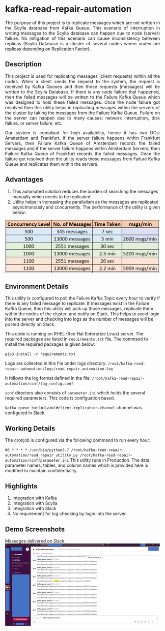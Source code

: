 # kafka-read-repair-automation
<p align='justify'>
The purpose of this project is to replicate messages which are not written in the Scylla database from Kafka Queue. This scenario of interruption in writing messages to the Scylla database can happen due to node (server) failure. No mitigation of this scenario can cause inconsistency between replicas (Scylla Database is a cluster of several nodes where nodes are replicas depending on Replication Factor).
</p>

## Description
<p align='justify'>
This project is used for replicating messages (client requests) within all the nodes. When a client sends the request to the system, the request is received by Kafka Queues and then those requests (messages) will be written to the Scylla Database. If there is any node failure that happened, then the failed messages will be written to the Failure Kafka Queue which was designed to hold these failed messages. Once the node failure got resolved then this utility helps in replicating messages within the servers of the cluster by taking the messages from the Failure Kafka Queue. Failure on the server can happen due to many causes: network interruption, disk failure, or server failure, etc.
</p>
<p align='justify'>
Our system is compliant for high availability, hence it has two DCs: Amsterdam and Frankfurt. If the server failure happens within Frankfurt Servers, then Failure Kafka Queue of Amsterdam records the failed messages and if the server failure happens within Amsterdam Servers, then Failure Kafka Queue of Frankfurt records the failed messages. Once the failure got resolved then the utility reads those messages from Failure Kafka Queue and replicates them within the servers.
</p>

## Advantages
1. This automated solution reduces the burden of searching the messages manually which needs to be replicated.
2. Utility helps in increasing the parallelism as the messages are replicated asynchronously and concurrently. The performance of the utility is given below:

![Performace Screenshot](https://github.com/Anshita1Saxena/kafka-read-repair-automation/blob/main/demo-image/Performance%20Screenshot.JPG)

## Environment Details
This utility is configured to poll the Failure Kafka Topic every hour to verify if there is any failed message to replicate. If messages exist in the Failure Kafka Queue, then this utility will pick up those messages, replicate them within the nodes of the cluster, and notify on Slack. This helps to avoid login into the server and checking into logs as the number of messages will be posted directly on Slack.

This code is running on RHEL (Red Hat Enterprize Linux) server. The required packages are listed in `requirements.txt` file. The command to install the required packages is given below:

`pip3 install -r requirements.txt`

Logs are collected in this file under logs directory: `/root/kafka-read-repair-automation/logs/read_repair_automation.log`

It follows the log format defined in the file: `/root/kafka-read-repair-automation/conf/log_config.conf`

`conf` directory also consists of `parameter.ini` which holds the several required parameters. This code is configuation based.

`kafka_queue_bot` bot and `#client-replication-channel` channel was configured in Slack.

## Working Details
The cronjob is configured via the following command to run every hour:

`00 * * * * /usr/bin/python3.7 /root/kafka-read-repair-automation/read_repair_utility.py /root/kafka-read-repair-automation/conf/parameter.ini`
This utility runs in Production. The data, parameter names, tables, and column names which is provided here is modified to maintain confidentiality.

## Highlights
1. Integration with Kafka
2. Integration with Scylla
3. Integration with Slack
4. No requirement for log checking by login into the server.

## Demo Screenshots
Messages delivered on Slack:
![Slack Screenshot File](https://github.com/Anshita1Saxena/kafka-read-repair-automation/blob/main/demo-image/Demo%20Slack%20Screenshot.JPG)
